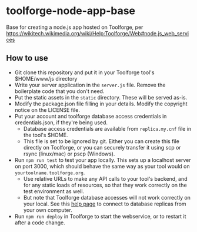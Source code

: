 # toolforge-node-app-base
Base for creating a node.js app hosted on Toolforge, per https://wikitech.wikimedia.org/wiki/Help:Toolforge/Web#node.js_web_services

## How to use

- Git clone this repository and put it in your Toolforge tool's $HOME/www/js directory
- Write your server application in the `server.js` file. Remove the boilerplate code that you don't need.
- Put the static assets in the `static` directory. These will be served as-is.
- Modify the package.json file filling in your details. Modify the copyright notice on the LICENSE file.
- Put your account and toolforge database access credentials in credentials.json, if they're being used.
   - Database access credentials are available from `replica.my.cnf` file in the tool's $HOME.
   - This file is set to be ignored by git. Either you can create this file directly on Toolforge, or you can securely transfer it using scp or rsync (linux/mac) or pscp (Windows).
- Run `npm run test` to test your app locally. This sets up a localhost server on port 3000, which should behave the same way as your tool would on `yourtoolname.toolforge.org`.
   - Use relative URLs to make any API calls to your tool's backend, and for any static loads of resources, so that they work correctly on the test environment as well.
   - But note that Toolforge database accesses will not work correctly on your local. See this [help page](https://wikitech.wikimedia.org/wiki/Help:Toolforge/Database#Connecting_to_the_database_replicas_from_your_own_computer) to connect to database replicas from your own computer.
- Run `npm run deploy` in Toolforge to start the webservice, or to restart it after a code change.